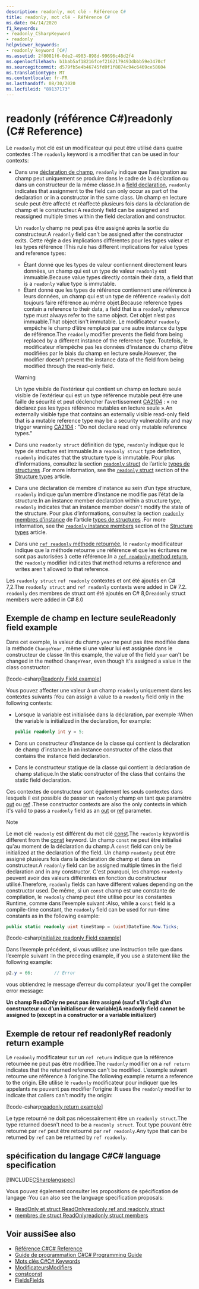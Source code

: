 ```yaml
---
description: readonly, mot clé - Référence C#
title: readonly, mot clé - Référence C#
ms.date: 04/14/2020
f1_keywords:
- readonly_CSharpKeyword
- readonly
helpviewer_keywords:
- readonly keyword [C#]
ms.assetid: 2f8081f6-0de2-4903-898d-99696c48d2f4
ms.openlocfilehash: b1bab5af18216fcef2162179493dbbb59e3470cf
ms.sourcegitcommit: d579fb5e4b46745fd0f1f8874c94c6469ce58604
ms.translationtype: MT
ms.contentlocale: fr-FR
ms.lasthandoff: 08/30/2020
ms.locfileid: "89137173"
---
```

# <a name="readonly-c-reference"></a><span data-ttu-id="31436-103">readonly (référence C#)</span><span class="sxs-lookup"><span data-stu-id="31436-103">readonly (C# Reference)</span></span>

<span data-ttu-id="31436-104">Le `readonly` mot clé est un modificateur qui peut être utilisé dans quatre contextes :</span><span class="sxs-lookup"><span data-stu-id="31436-104">The `readonly` keyword is a modifier that can be used in four contexts:</span></span>

- <span data-ttu-id="31436-105">Dans une [déclaration de champ](#readonly-field-example), `readonly` indique que l’assignation au champ peut uniquement se produire dans le cadre de la déclaration ou dans un constructeur de la même classe.</span><span class="sxs-lookup"><span data-stu-id="31436-105">In a [field declaration](#readonly-field-example), `readonly` indicates that assignment to the field can only occur as part of the declaration or in a constructor in the same class.</span></span> <span data-ttu-id="31436-106">Un champ en lecture seule peut être affecté et réaffecté plusieurs fois dans la déclaration de champ et le constructeur.</span><span class="sxs-lookup"><span data-stu-id="31436-106">A readonly field can be assigned and reassigned multiple times within the field declaration and constructor.</span></span>
  
  <span data-ttu-id="31436-107">Un `readonly` champ ne peut pas être assigné après la sortie du constructeur.</span><span class="sxs-lookup"><span data-stu-id="31436-107">A `readonly` field can't be assigned after the constructor exits.</span></span> <span data-ttu-id="31436-108">Cette règle a des implications différentes pour les types valeur et les types référence :</span><span class="sxs-lookup"><span data-stu-id="31436-108">This rule has different implications for value types and reference types:</span></span>
  
  - <span data-ttu-id="31436-109">Étant donné que les types de valeur contiennent directement leurs données, un champ qui est un type de valeur `readonly` est immuable.</span><span class="sxs-lookup"><span data-stu-id="31436-109">Because value types directly contain their data, a field that is a  `readonly` value type is immutable.</span></span>
  - <span data-ttu-id="31436-110">Étant donné que les types de référence contiennent une référence à leurs données, un champ qui est un type de référence `readonly` doit toujours faire référence au même objet.</span><span class="sxs-lookup"><span data-stu-id="31436-110">Because reference types contain a reference to their data, a field that is a `readonly` reference type must always refer to the same object.</span></span> <span data-ttu-id="31436-111">Cet objet n’est pas immuable.</span><span class="sxs-lookup"><span data-stu-id="31436-111">That object isn't immutable.</span></span> <span data-ttu-id="31436-112">Le modificateur `readonly` empêche le champ d’être remplacé par une autre instance du type de référence.</span><span class="sxs-lookup"><span data-stu-id="31436-112">The `readonly` modifier prevents the field from being replaced by a different instance of the reference type.</span></span> <span data-ttu-id="31436-113">Toutefois, le modificateur n’empêche pas les données d’instance du champ d’être modifiées par le biais du champ en lecture seule.</span><span class="sxs-lookup"><span data-stu-id="31436-113">However, the modifier doesn't prevent the instance data of the field from being modified through the read-only field.</span></span>

  > [!WARNING]
  > <span data-ttu-id="31436-114">Un type visible de l’extérieur qui contient un champ en lecture seule visible de l’extérieur qui est un type référence mutable peut être une faille de sécurité et peut déclencher l’avertissement [CA2104](/visualstudio/code-quality/ca2104) : « ne déclarez pas les types référence mutables en lecture seule ».</span><span class="sxs-lookup"><span data-stu-id="31436-114">An externally visible type that contains an externally visible read-only field that is a mutable reference type may be a security vulnerability and may trigger warning [CA2104](/visualstudio/code-quality/ca2104) : "Do not declare read only mutable reference types."</span></span>

- <span data-ttu-id="31436-115">Dans une `readonly struct` définition de type, `readonly` indique que le type de structure est immuable.</span><span class="sxs-lookup"><span data-stu-id="31436-115">In a `readonly struct` type definition, `readonly` indicates that the structure type is immutable.</span></span> <span data-ttu-id="31436-116">Pour plus d’informations, consultez la section [ `readonly` struct](../builtin-types/struct.md#readonly-struct) de l’article [types de structures](../builtin-types/struct.md) .</span><span class="sxs-lookup"><span data-stu-id="31436-116">For more information, see the [`readonly` struct](../builtin-types/struct.md#readonly-struct) section of the [Structure types](../builtin-types/struct.md) article.</span></span>
- <span data-ttu-id="31436-117">Dans une déclaration de membre d’instance au sein d’un type structure, `readonly` indique qu’un membre d’instance ne modifie pas l’état de la structure.</span><span class="sxs-lookup"><span data-stu-id="31436-117">In an instance member declaration within a structure type, `readonly` indicates that an instance member doesn't modify the state of the structure.</span></span> <span data-ttu-id="31436-118">Pour plus d’informations, consultez la section [ `readonly` membres d’instance](../builtin-types/struct.md#readonly-instance-members) de l’article [types de structures](../builtin-types/struct.md) .</span><span class="sxs-lookup"><span data-stu-id="31436-118">For more information, see the [`readonly` instance members](../builtin-types/struct.md#readonly-instance-members) section of the [Structure types](../builtin-types/struct.md) article.</span></span>
- <span data-ttu-id="31436-119">Dans une [ `ref readonly` méthode retournée](#ref-readonly-return-example), le `readonly` modificateur indique que la méthode retourne une référence et que les écritures ne sont pas autorisées à cette référence.</span><span class="sxs-lookup"><span data-stu-id="31436-119">In a [`ref readonly` method return](#ref-readonly-return-example), the `readonly` modifier indicates that method returns a reference and writes aren't allowed to that reference.</span></span>

<span data-ttu-id="31436-120">Les `readonly struct` `ref readonly` contextes et ont été ajoutés en C# 7,2.</span><span class="sxs-lookup"><span data-stu-id="31436-120">The `readonly struct` and `ref readonly` contexts were added in C# 7.2.</span></span> <span data-ttu-id="31436-121">`readonly` des membres de struct ont été ajoutés en C# 8,0</span><span class="sxs-lookup"><span data-stu-id="31436-121">`readonly` struct members were added in C# 8.0</span></span>

## <a name="readonly-field-example"></a><span data-ttu-id="31436-122">Exemple de champ en lecture seule</span><span class="sxs-lookup"><span data-stu-id="31436-122">Readonly field example</span></span>

<span data-ttu-id="31436-123">Dans cet exemple, la valeur du champ `year` ne peut pas être modifiée dans la méthode `ChangeYear` , même si une valeur lui est assignée dans le constructeur de classe :</span><span class="sxs-lookup"><span data-stu-id="31436-123">In this example, the value of the field `year` can't be changed in the method `ChangeYear`, even though it's assigned a value in the class constructor:</span></span>

[!code-csharp[Readonly Field example](snippets/ReadonlyKeywordExamples.cs#ReadonlyField)]

<span data-ttu-id="31436-124">Vous pouvez affecter une valeur à un champ `readonly` uniquement dans les contextes suivants :</span><span class="sxs-lookup"><span data-stu-id="31436-124">You can assign a value to a `readonly` field only in the following contexts:</span></span>

- <span data-ttu-id="31436-125">Lorsque la variable est initialisée dans la déclaration, par exemple :</span><span class="sxs-lookup"><span data-stu-id="31436-125">When the variable is initialized in the declaration, for example:</span></span>

  ```csharp
  public readonly int y = 5;
  ```

- <span data-ttu-id="31436-126">Dans un constructeur d’instance de la classe qui contient la déclaration de champ d’instance.</span><span class="sxs-lookup"><span data-stu-id="31436-126">In an instance constructor of the class that contains the instance field declaration.</span></span>
- <span data-ttu-id="31436-127">Dans le constructeur statique de la classe qui contient la déclaration de champ statique.</span><span class="sxs-lookup"><span data-stu-id="31436-127">In the static constructor of the class that contains the static field declaration.</span></span>

<span data-ttu-id="31436-128">Ces contextes de constructeur sont également les seuls contextes dans lesquels il est possible de passer un `readonly` champ en tant que paramètre [out](out-parameter-modifier.md) ou [ref](ref.md) .</span><span class="sxs-lookup"><span data-stu-id="31436-128">These constructor contexts are also the only contexts in which it's valid to pass a `readonly` field as an [out](out-parameter-modifier.md) or [ref](ref.md) parameter.</span></span>

> [!NOTE]
> <span data-ttu-id="31436-129">Le mot clé `readonly` est différent du mot clé [const](const.md).</span><span class="sxs-lookup"><span data-stu-id="31436-129">The `readonly` keyword is different from the [const](const.md) keyword.</span></span> <span data-ttu-id="31436-130">Un champ `const` ne peut être initialisé qu'au moment de la déclaration du champ.</span><span class="sxs-lookup"><span data-stu-id="31436-130">A `const` field can only be initialized at the declaration of the field.</span></span> <span data-ttu-id="31436-131">Un champ `readonly` peut être assigné plusieurs fois dans la déclaration de champ et dans un constructeur.</span><span class="sxs-lookup"><span data-stu-id="31436-131">A `readonly` field can be assigned multiple times in the field declaration and in any constructor.</span></span> <span data-ttu-id="31436-132">C'est pourquoi, les champs `readonly` peuvent avoir des valeurs différentes en fonction du constructeur utilisé.</span><span class="sxs-lookup"><span data-stu-id="31436-132">Therefore, `readonly` fields can have different values depending on the constructor used.</span></span> <span data-ttu-id="31436-133">De même, si un `const` champ est une constante de compilation, le `readonly` champ peut être utilisé pour les constantes Runtime, comme dans l’exemple suivant :</span><span class="sxs-lookup"><span data-stu-id="31436-133">Also, while a `const` field is a compile-time constant, the `readonly` field can be used for run-time constants as in the following example:</span></span>
>
> ```csharp
> public static readonly uint timeStamp = (uint)DateTime.Now.Ticks;
> ```

[!code-csharp[Initialize readonly Field example](snippets/ReadonlyKeywordExamples.cs#InitReadonlyField)]

<span data-ttu-id="31436-134">Dans l’exemple précédent, si vous utilisez une instruction telle que dans l’exemple suivant :</span><span class="sxs-lookup"><span data-stu-id="31436-134">In the preceding example, if you use a statement like the following example:</span></span>

```csharp
p2.y = 66;        // Error
```

<span data-ttu-id="31436-135">vous obtiendrez le message d’erreur du compilateur :</span><span class="sxs-lookup"><span data-stu-id="31436-135">you'll get the compiler error message:</span></span>

<span data-ttu-id="31436-136">**Un champ ReadOnly ne peut pas être assigné (sauf s’il s’agit d’un constructeur ou d’un initialiseur de variable)**</span><span class="sxs-lookup"><span data-stu-id="31436-136">**A readonly field cannot be assigned to (except in a constructor or a variable initializer)**</span></span>

## <a name="ref-readonly-return-example"></a><span data-ttu-id="31436-137">Exemple de retour ref readonly</span><span class="sxs-lookup"><span data-stu-id="31436-137">Ref readonly return example</span></span>

<span data-ttu-id="31436-138">Le `readonly` modificateur sur un `ref return` indique que la référence retournée ne peut pas être modifiée.</span><span class="sxs-lookup"><span data-stu-id="31436-138">The `readonly` modifier on a `ref return` indicates that the returned reference can't be modified.</span></span> <span data-ttu-id="31436-139">L’exemple suivant retourne une référence à l’origine.</span><span class="sxs-lookup"><span data-stu-id="31436-139">The following example returns a reference to the origin.</span></span> <span data-ttu-id="31436-140">Elle utilise le `readonly` modificateur pour indiquer que les appelants ne peuvent pas modifier l’origine :</span><span class="sxs-lookup"><span data-stu-id="31436-140">It uses the `readonly` modifier to indicate that callers can't modify the origin:</span></span>

[!code-csharp[readonly return example](snippets/ReadonlyKeywordExamples.cs#ReadonlyReturn)]

<span data-ttu-id="31436-141">Le type retourné ne doit pas nécessairement être un `readonly struct`.</span><span class="sxs-lookup"><span data-stu-id="31436-141">The type returned doesn't need to be a `readonly struct`.</span></span> <span data-ttu-id="31436-142">Tout type pouvant être retourné par `ref` peut être retourné par `ref readonly`.</span><span class="sxs-lookup"><span data-stu-id="31436-142">Any type that can be returned by `ref` can be returned by `ref readonly`.</span></span>

## <a name="c-language-specification"></a><span data-ttu-id="31436-143">spécification du langage C#</span><span class="sxs-lookup"><span data-stu-id="31436-143">C# language specification</span></span>

[!INCLUDE[CSharplangspec](~/includes/csharplangspec-md.md)]

<span data-ttu-id="31436-144">Vous pouvez également consulter les propositions de spécification de langage :</span><span class="sxs-lookup"><span data-stu-id="31436-144">You can also see the language specification proposals:</span></span>

- [<span data-ttu-id="31436-145">ReadOnly et struct ReadOnly</span><span class="sxs-lookup"><span data-stu-id="31436-145">readonly ref and readonly struct</span></span>](~/_csharplang/proposals/csharp-7.2/readonly-ref.md)
- [<span data-ttu-id="31436-146">membres de struct ReadOnly</span><span class="sxs-lookup"><span data-stu-id="31436-146">readonly struct members</span></span>](~/_csharplang/proposals/csharp-8.0/readonly-instance-members.md)

## <a name="see-also"></a><span data-ttu-id="31436-147">Voir aussi</span><span class="sxs-lookup"><span data-stu-id="31436-147">See also</span></span>

- [<span data-ttu-id="31436-148">Référence C#</span><span class="sxs-lookup"><span data-stu-id="31436-148">C# Reference</span></span>](../index.md)
- [<span data-ttu-id="31436-149">Guide de programmation C#</span><span class="sxs-lookup"><span data-stu-id="31436-149">C# Programming Guide</span></span>](../../programming-guide/index.md)
- [<span data-ttu-id="31436-150">Mots clés C#</span><span class="sxs-lookup"><span data-stu-id="31436-150">C# Keywords</span></span>](index.md)
- [<span data-ttu-id="31436-151">Modificateurs</span><span class="sxs-lookup"><span data-stu-id="31436-151">Modifiers</span></span>](index.md)
- [<span data-ttu-id="31436-152">const</span><span class="sxs-lookup"><span data-stu-id="31436-152">const</span></span>](const.md)
- [<span data-ttu-id="31436-153">Fields</span><span class="sxs-lookup"><span data-stu-id="31436-153">Fields</span></span>](../../programming-guide/classes-and-structs/fields.md)
